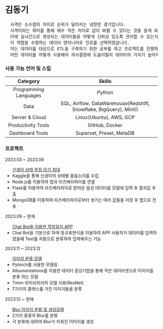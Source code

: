 <h1 href='https://github.com/kdk0411'>김동기</h1>
<pre>
  사격은 소수점의 차이로 순위가 달라지는 냉정한 경기입니다. 
  사격이라는 취미를 통해 매우 작은 차이로 값이 바뀔 수 있다는 것을 알게 되었습니다.
  이에 실시간으로 생성되는 데이터들을 어떻게 신뢰성 있도록 관리할 수 있는지 관심이 생겼으며, 
  이 역할을 수행하는 데이터 엔지니어로 진로를 선택하였습니다. 
  저는 데이터를 대상으로 ETL을 구축하기 위한 공부를 하고 프로젝트를 진행하며 역량을 쌓고 있습니다.
  어떤 데이터를 어떻게 사용해야 의사결정에 도움이될지 데이터의 가치가 높아지는지를 고민하는 과정을 가장 좋아합니다.
</pre>
<h3>사용 가능 언어 및 스킬</h3>

|Category|Skills|
|:-:|:-:|
|Programming Languages|Python|
|Data|SQL, Airflow, DataWarehouse(Redshift, Snowflake, BigQuery), MinIO|
|Server & Cloud|Linux(Ubuntu), AWS, GCP|
|Productivity Tools|GitHub, Docker |
|Dashboard Tools|Superset, Preset, MetaDB|

<h3>프로젝트</h3>
2023.03 ~ 2023.06
<ul><a href='https://github.com/kdk0411/Audio_Classification_Model'>신생아 상태 측정 아기 침대</a>
  <li>Kaggle을 통해 신생아의 상태별 울음소리를 수집</li>
  <li>Node.js를 이용하여 앱과 라즈베리파이를 연결</li>
  <li>Flask를 이용하여 라즈베리파이로 받아온 음성 데이터를 모델에 입력 후 결과값 추출</li>
  <li>MongoDB를 이용하여 라즈베리파이로부터 생기는 여러 값들을 저장 후 앱으로 전송</li>
</ul>
2023.09 ~ 현재
<ul><a href='https://github.com/kdk0411/Chat_Bot.git'>Chat Bot을 이용한 작업일지 APP</a>
  <li>Chat Bot을 기본으로 하며 정규표현식을 이용하여 APP 사용자가 데이터를 입력하였을떄 Text를 자동으로 분류하여 입력해주는 기능</li>
</ul>
2023.11 ~ 2023.12
<ul><a href='https://github.com/kdk0411/Image_Classifier'>이미지 분류 모델</a>
  <li>Pytorch를 사용한 모델링</li>
  <li>Albumentations를 이용한 데이터 증강기법을 통해 적은 데이터셋으로 이미지를 분류 하는 모델</li>
  <li>Timm 라이브러리의 모델 사용(ResNet)</li>
  <li>7가지의 클래스를 가진 이미지들을 분류</li>
</ul>
2023.12 ~ 현재
<ul><a href='https://github.com/kdk0411/Blur_Image_Classification'>Blur 이미지 분류 및 생성모델</a>
  <li>2가지 종류의 Blur를 분류</li>
  <li>각 분류에 대하여 Blur가 지워진 이미지를 생성</li>
</ul>
